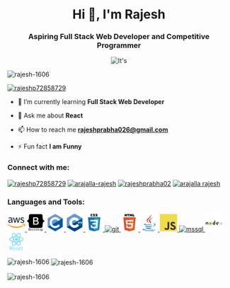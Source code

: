 <h1 align="center">Hi 👋, I'm Rajesh</h1>
<h3 align="center">Aspiring Full Stack Web Developer and Competitive Programmer</h3>
<p align="center"><img src="https://static.vecteezy.com/system/resources/previews/004/865/921/original/programmer-people-concept-use-laptop-and-programming-code-program-icon-spreading-with-modern-flat-style-free-vector.jpg" width=400 alt=It's Me/></p>
<p align="left"> <img src="https://komarev.com/ghpvc/?username=rajesh-1606&label=Profile%20views&color=0e75b6&style=flat" alt="rajesh-1606" /> </p>

<p align="left"> <a href="https://twitter.com/rajeshp72858729" target="blank"><img src="https://img.shields.io/twitter/follow/rajeshp72858729?logo=twitter&style=for-the-badge" alt="rajeshp72858729" /></a> </p>

- 🌱 I’m currently learning **Full Stack Web Developer**

- 💬 Ask me about **React**

- 📫 How to reach me **rajeshprabha026@gmail.com**

- ⚡ Fun fact **I am Funny**

<h3 align="left">Connect with me:</h3>
<p align="left">
<a href="https://twitter.com/rajeshp72858729" target="blank"><img align="center" src="https://raw.githubusercontent.com/rahuldkjain/github-profile-readme-generator/master/src/images/icons/Social/twitter.svg" alt="rajeshp72858729" height="30" width="40" /></a>
<a href="https://linkedin.com/in/arajalla-rajesh" target="blank"><img align="center" src="https://raw.githubusercontent.com/rahuldkjain/github-profile-readme-generator/master/src/images/icons/Social/linked-in-alt.svg" alt="arajalla-rajesh" height="30" width="40" /></a>
<a href="https://www.codechef.com/users/rajeshprabha02" target="blank"><img align="center" src="https://cdn.jsdelivr.net/npm/simple-icons@3.1.0/icons/codechef.svg" alt="rajeshprabha02" height="30" width="40" /></a>
<a href="https://www.hackerrank.com/arajalla rajesh" target="blank"><img align="center" src="https://raw.githubusercontent.com/rahuldkjain/github-profile-readme-generator/master/src/images/icons/Social/hackerrank.svg" alt="arajalla rajesh" height="30" width="40" /></a>
</p>

<h3 align="left">Languages and Tools:</h3>
<p align="left"> <a href="https://aws.amazon.com" target="_blank" rel="noreferrer"> <img src="https://raw.githubusercontent.com/devicons/devicon/master/icons/amazonwebservices/amazonwebservices-original-wordmark.svg" alt="aws" width="40" height="40"/> </a> <a href="https://getbootstrap.com" target="_blank" rel="noreferrer"> <img src="https://raw.githubusercontent.com/devicons/devicon/master/icons/bootstrap/bootstrap-plain-wordmark.svg" alt="bootstrap" width="40" height="40"/> </a> <a href="https://www.cprogramming.com/" target="_blank" rel="noreferrer"> <img src="https://raw.githubusercontent.com/devicons/devicon/master/icons/c/c-original.svg" alt="c" width="40" height="40"/> </a> <a href="https://www.w3schools.com/cpp/" target="_blank" rel="noreferrer"> <img src="https://raw.githubusercontent.com/devicons/devicon/master/icons/cplusplus/cplusplus-original.svg" alt="cplusplus" width="40" height="40"/> </a> <a href="https://www.w3schools.com/css/" target="_blank" rel="noreferrer"> <img src="https://raw.githubusercontent.com/devicons/devicon/master/icons/css3/css3-original-wordmark.svg" alt="css3" width="40" height="40"/> </a> <a href="https://git-scm.com/" target="_blank" rel="noreferrer"> <img src="https://www.vectorlogo.zone/logos/git-scm/git-scm-icon.svg" alt="git" width="40" height="40"/> </a> <a href="https://www.w3.org/html/" target="_blank" rel="noreferrer"> <img src="https://raw.githubusercontent.com/devicons/devicon/master/icons/html5/html5-original-wordmark.svg" alt="html5" width="40" height="40"/> </a> <a href="https://www.java.com" target="_blank" rel="noreferrer"> <img src="https://raw.githubusercontent.com/devicons/devicon/master/icons/java/java-original.svg" alt="java" width="40" height="40"/> </a> <a href="https://developer.mozilla.org/en-US/docs/Web/JavaScript" target="_blank" rel="noreferrer"> <img src="https://raw.githubusercontent.com/devicons/devicon/master/icons/javascript/javascript-original.svg" alt="javascript" width="40" height="40"/> </a> <a href="https://www.microsoft.com/en-us/sql-server" target="_blank" rel="noreferrer"> <img src="https://www.svgrepo.com/show/303229/microsoft-sql-server-logo.svg" alt="mssql" width="40" height="40"/> </a> <a href="https://nodejs.org" target="_blank" rel="noreferrer"> <img src="https://raw.githubusercontent.com/devicons/devicon/master/icons/nodejs/nodejs-original-wordmark.svg" alt="nodejs" width="40" height="40"/> </a> <a href="https://reactjs.org/" target="_blank" rel="noreferrer"> <img src="https://raw.githubusercontent.com/devicons/devicon/master/icons/react/react-original-wordmark.svg" alt="react" width="40" height="40"/> </a> </p>

<p><img align="left" src="https://github-readme-stats.vercel.app/api/top-langs?username=rajesh-1606&show_icons=true&locale=en&layout=compact" alt="rajesh-1606" /></p>

<p>&nbsp;<img align="center" src="https://github-readme-stats.vercel.app/api?username=rajesh-1606&show_icons=true&locale=en" alt="rajesh-1606" /></p>

<p><img align="center" src="https://github-readme-streak-stats.herokuapp.com/?user=rajesh-1606&" alt="rajesh-1606" /></p>
